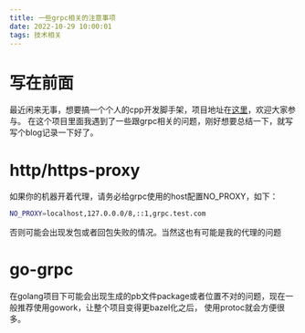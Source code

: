 ```yaml
---
title: 一些grpc相关的注意事项
date: 2022-10-29 10:00:01
tags: 技术相关
---
```


# 写在前面
最近闲来无事，想要搞一个个人的cpp开发脚手架，项目地址在[这里](https://github.com/dxyinme/ezlib)，欢迎大家参与。
在这个项目里面我遇到了一些跟grpc相关的问题，刚好想要总结一下，就写写个blog记录一下好了。

# http/https-proxy
如果你的机器开着代理，请务必给grpc使用的host配置NO_PROXY，如下：
```bash
NO_PROXY=localhost,127.0.0.0/8,::1,grpc.test.com
```
否则可能会出现发包或者回包失败的情况。当然这也有可能是我的代理的问题

# go-grpc
在golang项目下可能会出现生成的pb文件package或者位置不对的问题，现在一般推荐使用gowork，让整个项目变得更bazel化之后，
使用protoc就会方便很多。
